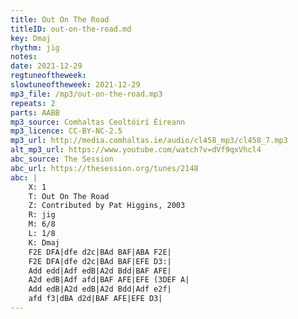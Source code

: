 ```yaml
---
title: Out On The Road
titleID: out-on-the-road.md
key: Dmaj
rhythm: jig
notes:
date: 2021-12-29
regtuneoftheweek:
slowtuneoftheweek: 2021-12-29
mp3_file: /mp3/out-on-the-road.mp3
repeats: 2
parts: AABB
mp3_source: Comhaltas Ceoltóirí Éireann
mp3_licence: CC-BY-NC-2.5
mp3_url: http://media.comhaltas.ie/audio/cl458_mp3/cl458_7.mp3
alt_mp3_url: https://www.youtube.com/watch?v=dVf9qxVhcl4
abc_source: The Session
abc_url: https://thesession.org/tunes/2148
abc: |
    X: 1
    T: Out On The Road
    Z: Contributed by Pat Higgins, 2003
    R: jig
    M: 6/8
    L: 1/8
    K: Dmaj
    F2E DFA|dfe d2c|BAd BAF|ABA F2E|
    F2E DFA|dfe d2c|BAd BAF|EFE D3:|
    Add edd|Adf edB|A2d Bdd|BAF AFE|
    A2d edB|Adf afd|BAF AFE|EFE (3DEF A|
    Add edB|A2d edB|A2d Bdd|Adf e2f|
    afd f3|dBA d2d|BAF AFE|EFE D3|
---
```

